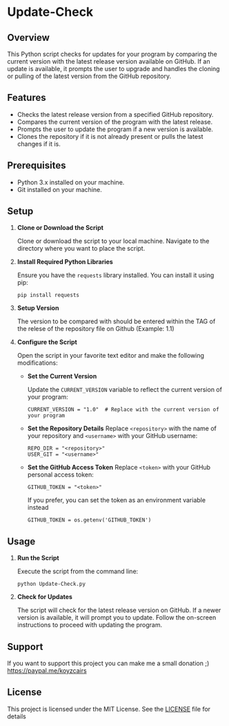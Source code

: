 # Update-Check

## Overview

This Python script checks for updates for your program by comparing the current version with the latest release version available on GitHub. If an update is available, it prompts the user to upgrade and handles the cloning or pulling of the latest version from the GitHub repository.


## Features

- Checks the latest release version from a specified GitHub repository.
- Compares the current version of the program with the latest release.
- Prompts the user to update the program if a new version is available.
- Clones the repository if it is not already present or pulls the latest changes if it is.

## Prerequisites

- Python 3.x installed on your machine.
- Git installed on your machine.

## Setup

1. **Clone or Download the Script**
    
    Clone or download the script to your local machine. Navigate to the directory where you want to place the script.

2. **Install Required Python Libraries**

    Ensure you have the `requests` library installed. You can install it using pip:
    ```
    pip install requests
    ```

3. **Setup Version**
    
    The version to be compared with should be entered within the TAG of the relese of the repository file on Github (Example: 1.1)

4. **Configure the Script**

    Open the script in your favorite text editor and make the following modifications:

    - **Set the Current Version**
    
        Update the `CURRENT_VERSION` variable to reflect the current version of your program:
        ```
        CURRENT_VERSION = "1.0"  # Replace with the current version of your program
        ```

    - **Set the Repository Details**
        Replace `<repository>` with the name of your repository and `<username>` with your GitHub username:
        ```
        REPO_DIR = "<repository>"
        USER_GIT = "<username>"
        ```
    
    - **Set the GitHub Access Token**
        Replace `<token>` with your GitHub personal access token:
        ```
        GITHUB_TOKEN = "<token>"
        ```

        If you prefer, you can set the token as an environment variable instead
        ```
        GITHUB_TOKEN = os.getenv('GITHUB_TOKEN')
        ```

## Usage

1. **Run the Script**

    Execute the script from the command line:
    ```
    python Update-Check.py
    ```

2. **Check for Updates**

    The script will check for the latest release version on GitHub. If a newer version is available, it will prompt you to update. Follow the on-screen instructions to proceed with updating the program.

## Support
If you want to support this project you can make me a small donation ;) 
https://paypal.me/koyzcairs

## License

This project is licensed under the MIT License. See the [LICENSE](LICENSE) file for details
